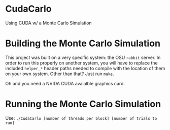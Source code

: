 # CudaCarlo
Using CUDA w/ a Monte Carlo Simulation

# Building the Monte Carlo Simulation

This project was built on a very specific system: the OSU `rabbit` server. In order to run this properly on another system, you will have to replace the included `helper_*` header paths needed to compile with the location of them on your own system. Other than that? Just run `make`.

Oh and you need a NVIDA CUDA avaialble graphics card.

# Running the Monte Carlo Simulation

Use: `./CudaCarlo [number of threads per block] [number of trials to run]`
